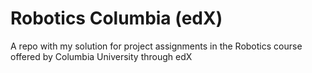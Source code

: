# Robotics Columbia (edX)
A repo with my solution for project assignments in the Robotics course offered by Columbia University through edX

